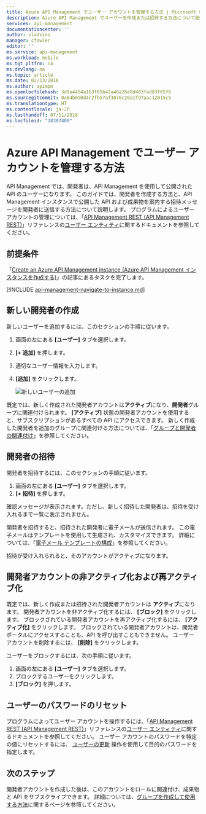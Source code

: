```yaml
---
title: Azure API Management でユーザー アカウントを管理する方法 | Microsoft Docs
description: Azure API Management でユーザーを作成または招待する方法について説明します。
services: api-management
documentationcenter: ''
author: vladvino
manager: cfowler
editor: ''
ms.service: api-management
ms.workload: mobile
ms.tgt_pltfrm: na
ms.devlang: na
ms.topic: article
ms.date: 02/13/2018
ms.author: apimpm
ms.openlocfilehash: 3d9a4454a1b3f65b42a46a26e8d483fad83f65f6
ms.sourcegitcommit: 0a84b090d4c2fb57af3876c26a1f97aac12015c5
ms.translationtype: HT
ms.contentlocale: ja-JP
ms.lasthandoff: 07/11/2018
ms.locfileid: "38307400"
---
```

# <a name="how-to-manage-user-accounts-in-azure-api-management"></a>Azure API Management でユーザー アカウントを管理する方法
API Management では、開発者は、API Management を使用して公開された API のユーザーになります。 このガイドでは、開発者を作成する方法と、API Management インスタンスで公開した API および成果物を案内する招待メッセージを開発者に送信する方法について説明します。 プログラムによるユーザー アカウントの管理については、「[API Management REST (API Management REST)](https://msdn.microsoft.com/library/azure/dn776326.aspx)」リファレンスの[ユーザー エンティティ](https://docs.microsoft.com/rest/api/apimanagement/apimanagementrest/azure-api-management-rest-api-user-entity)に関するドキュメントを参照してください。

## <a name="prerequisites"></a>前提条件

「[Create an Azure API Management instance (Azure API Management インスタンスを作成する)](get-started-create-service-instance.md)」の記事にあるタスクを完了します。

[!INCLUDE [api-management-navigate-to-instance.md](../../includes/api-management-navigate-to-instance.md)]

## <a name="create-developer"> </a>新しい開発者の作成

新しいユーザーを追加するには、このセクションの手順に従います。

1. 画面の左にある **[ユーザー]** タブを選択します。
2. **[+ 追加]** を押します。
3. 適切なユーザー情報を入力します。
4. **[追加]** をクリックします。

    ![新しいユーザーの追加](./media/api-management-howto-create-or-invite-developers/api-management-create-developer.png)

既定では、新しく作成された開発者アカウントは**アクティブ**になり、**開発者**グループに関連付けられます。 **[アクティブ]** 状態の開発者アカウントを使用すると、サブスクリプションがあるすべての API にアクセスできます。 新しく作成した開発者を追加のグループに関連付ける方法については、「[グループと開発者の関連付け][How to associate groups with developers]」を参照してください。

## <a name="invite-developer"> </a>開発者の招待
開発者を招待するには、このセクションの手順に従います。

1. 画面の左にある **[ユーザー]** タブを選択します。
2. **[+ 招待]** を押します。

確認メッセージが表示されます。ただし、新しく招待した開発者は、招待を受け入れるまで一覧に表示されません。 

開発者を招待すると、招待された開発者に電子メールが送信されます。 この電子メールはテンプレートを使用して生成され、カスタマイズできます。 詳細については、「[電子メール テンプレートの構成][Configure email templates]」を参照してください。

招待が受け入れられると、そのアカウントがアクティブになります。

## <a name="block-developer"> </a> 開発者アカウントの非アクティブ化および再アクティブ化

既定では、新しく作成または招待された開発者アカウントは **アクティブ**になります。 開発者アカウントを非アクティブ化するには、 **[ブロック]** をクリックします。 ブロックされている開発者アカウントを再アクティブ化するには、 **[アクティブ化]** をクリックします。 ブロックされている開発者アカウントは、開発者ポータルにアクセスすることも、API を呼び出すこともできません。 ユーザー アカウントを削除するには、 **[削除]** をクリックします。

ユーザーをブロックするには、次の手順に従います。

1. 画面の左にある **[ユーザー]** タブを選択します。
2. ブロックするユーザーをクリックします。
3. **[ブロック]** を押します。

## <a name="reset-a-user-password"></a>ユーザーのパスワードのリセット

プログラムによってユーザー アカウントを操作するには、「[API Management REST (API Management REST)](https://msdn.microsoft.com/library/azure/dn776326.aspx)」リファレンスの[ユーザー エンティティ](https://docs.microsoft.com/rest/api/apimanagement/apimanagementrest/azure-api-management-rest-api-user-entity)に関するドキュメントを参照してください。 ユーザー アカウントのパスワードを特定の値にリセットするには、 [ユーザーの更新](https://docs.microsoft.com/rest/api/apimanagement/apimanagementrest/azure-api-management-rest-api-user-entity#UpdateUser) 操作を使用して目的のパスワードを指定します。

## <a name="next-steps"> </a>次のステップ
開発者アカウントを作成した後は、このアカウントをロールに関連付け、成果物と API をサブスクライブできます。 詳細については、[グループを作成して使用する方法][How to create and use groups]に関するページを参照してください。

[api-management-management-console]: ./media/api-management-howto-create-or-invite-developers/api-management-management-console.png
[api-management-add-new-user]: ./media/api-management-howto-create-or-invite-developers/api-management-add-new-user.png
[api-management-create-developer]: ./media/api-management-howto-create-or-invite-developers/api-management-create-developer.png
[api-management-invite-developer]: ./media/api-management-howto-create-or-invite-developers/api-management-invite-developer.png
[api-management-new-developer]: ./media/api-management-howto-create-or-invite-developers/api-management-new-developer.png
[api-management-invite-developer-window]: ./media/api-management-howto-create-or-invite-developers/api-management-invite-developer-window.png
[api-management-invite-developer-confirmation]: ./media/api-management-howto-create-or-invite-developers/api-management-invite-developer-confirmation.png
[api-management-pending-verification]: ./media/api-management-howto-create-or-invite-developers/api-management-pending-verification.png
[api-management-view-developer]: ./media/api-management-howto-create-or-invite-developers/api-management-view-developer.png
[api-management-reset-password]: ./media/api-management-howto-create-or-invite-developers/api-management-reset-password.png


[Create a new developer]: #create-developer
[Invite a developer]: #invite-developer
[Deactivate or reactivate a developer account]: #block-developer
[Next steps]: #next-steps
[How to create and use groups]: api-management-howto-create-groups.md
[How to associate groups with developers]: api-management-howto-create-groups.md#associate-group-developer

[Get started with Azure API Management]: get-started-create-service-instance.md
[Create an API Management service instance]: get-started-create-service-instance.md
[Configure email templates]: api-management-howto-configure-notifications.md#email-templates
